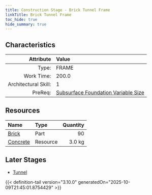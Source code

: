 ```yaml
---
title: Construction Stage - Brick Tunnel Frame
linkTitle: Brick Tunnel Frame
toc_hide: true
hide_summary: true
---
```

<!-- This is generated by the MarsSim HelpGenertor, do not edit. -->

## Characteristics

| Attribute      | Value |
|--------:|:------|
|Type:|FRAME|
|Work Time:|200.0|
|Architectural Skill:|1|
|PreReq:|[Subsurface Foundation Variable Size](/docs/definitions/construction/subsurface-foundation-variable-size)|

## Resources

| Name | Type | Quantity |
|:-----|:-----|-----:|
|[Brick](/docs/definitions/part/brick)|Part|90|
|[Concrete](/docs/definitions/resource/concrete)|Resource|3.0 kg|

## Later Stages
- [Tunnel](/docs/definitions/construction/tunnel)



{{< definition-tail version="3.10.0" generatedOn="2025-10-09T21:45:01.8754429" >}}

